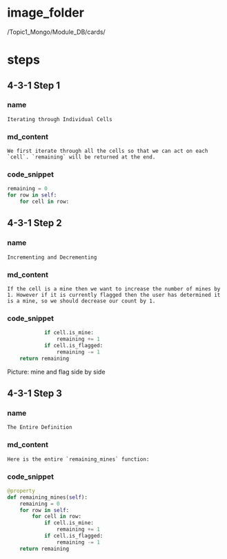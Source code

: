 # image_folder
/Topic1_Mongo/Module_DB/cards/

# steps
## 4-3-1 Step 1

### name
```
Iterating through Individual Cells
```
### md_content
```
We first iterate through all the cells so that we can act on each `cell`. `remaining` will be returned at the end. 
```
### code_snippet
```python
remaining = 0
for row in self:
	for cell in row:
```
## 4-3-1 Step 2
### name
```
Incrementing and Decrementing
```
### md_content
```
If the cell is a mine then we want to increase the number of mines by 1. However if it is currently flagged then the user has determined it is a mine, so we should decrease our count by 1. 
```
### code_snippet
```python
            if cell.is_mine:
                remaining += 1
            if cell.is_flagged:
                remaining -= 1
	return remaining
```


Picture: mine and flag side by side

## 4-3-1 Step 3
### name 
```
The Entire Definition
```
### md_content
```
Here is the entire `remaining_mines` function: 
````
### code_snippet
```python
@property
def remaining_mines(self):
    remaining = 0
    for row in self:
        for cell in row:
            if cell.is_mine:
                remaining += 1
            if cell.is_flagged:
                remaining -= 1
    return remaining
```